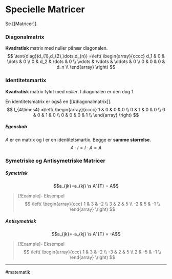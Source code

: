 # Specielle Matricer
Se [[Matricer]].

### Diagonalmatrix
**Kvadratisk** matrix med nuller pånær diagonalen.
$$
\text{diag}(d_{1},d_{2},\dots,d_{n}) =\left(
\begin{array}{cccc}
 d_1 & 0 & \dots & 0 \\
 0 & d_2 & \dots & 0 \\
 \vdots & \vdots & \ddots & 0 \\
 0 & 0 & 0 & d_n \\
\end{array}
\right)
$$


### Identitetsmartix
**Kvadratisk** matrix fyldt med *nuller*. I diagonalen er den dog $1$. 

En identitetsmatrix er også en [[#diagonalmatrix]].
$$
I_{4\times4} =\left(
\begin{array}{cccc}
 1 & 0 & 0 & 0 \\
 0 & 1 & 0 & 0 \\
 0 & 0 & 1 & 0 \\
 0 & 0 & 0 & 1 \\
\end{array}
\right)
$$

##### Egenskab
$A$ er en matrix og $I$ er en identitetsmartix. Begge er **samme størrelse**.
$$A \cdot I = I \cdot  A = A$$

### Symetriske og Antisymetriske Matricer

##### Symetrisk
$$a_{jk}=a_{kj} \s A^{T} = A$$
>[!Example]- Eksempel
>$$
>\left(
\begin{array}{ccc}
 1 & 3 & -2 \\
 3 & 2 & 5 \\
 -2 & 5 & -1 \\
\end{array}
\right)
$$


##### Antisymetrisk
$$a_{jk}=-a_{kj} \s A^{T} = -A$$
>[!Example]- Eksempel
>$$
>\left(
\begin{array}{ccc}
 1 & 3 & -2 \\
 -3 & 2 & 5 \\
 2 & -5 & -1 \\
\end{array}
\right)
$$

---
#matematik 